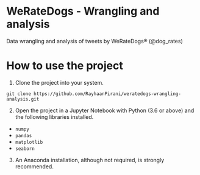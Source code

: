 # WeRateDogs - Wrangling and analysis
Data wrangling and analysis of tweets by WeRateDogs® (@dog_rates)

# How to use the project
1. Clone the project into your system.
```
git clone https://github.com/RayhaanPirani/weratedogs-wrangling-analysis.git
```
2. Open the project in a Jupyter Notebook with Python (3.6 or above) and the following libraries installed.
- `numpy`
- `pandas`
- `matplotlib`
- `seaborn`
3. An Anaconda installation, although not required, is strongly recommended.